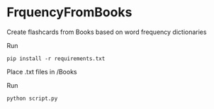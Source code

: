 # FrquencyFromBooks
Create flashcards from Books based on word frequency dictionaries 



Run
```
pip install -r requirements.txt
```

Place .txt files in /Books

Run
```
python script.py
```
